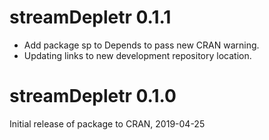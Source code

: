 # streamDepletr 0.1.1
 - Add package sp to Depends to pass new CRAN warning.
 - Updating links to new development repository location.

# streamDepletr 0.1.0

Initial release of package to CRAN, 2019-04-25